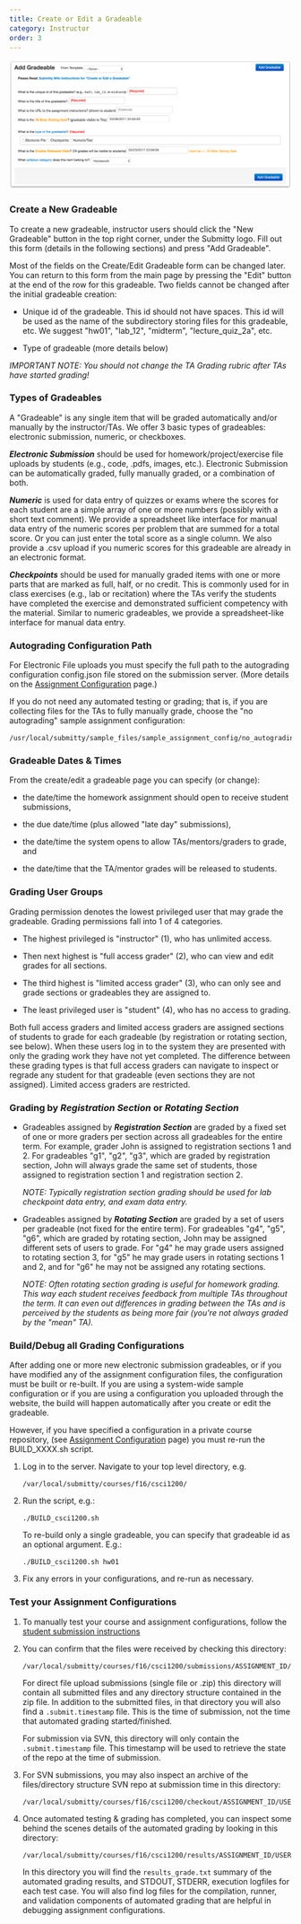 ```yaml
---
title: Create or Edit a Gradeable
category: Instructor
order: 3
---
```


![](/images/new_gradeable_form.png)

### Create a New Gradeable

To create a new gradeable, instructor users should click the "New
Gradeable" button in the top right corner, under the Submitty logo.
Fill out this form (details in the following sections) and press "Add
Gradeable".

Most of the fields on the Create/Edit Gradeable form can be changed
later.  You can return to this form from the main page by pressing the
"Edit" button at the end of the row for this gradeable.  Two fields
cannot be changed after the initial gradeable creation:

* Unique id of the gradeable.  This id should not have spaces.  This
  id will be used as the name of the subdirectory storing files for
  this gradeable, etc.  We suggest "hw01", "lab_12", "midterm",
  "lecture_quiz_2a", etc.

* Type of gradeable (more details below)

_IMPORTANT NOTE: You should not change the TA Grading rubric after
TAs have started grading!_




### Types of Gradeables

A "Gradeable" is any single item that will be graded automatically
and/or manually by the instructor/TAs.  We offer 3 basic types of
gradeables: electronic submission, numeric, or checkboxes.


   **_Electronic Submission_** should be used for
   homework/project/exercise file uploads by students (e.g., code,
   .pdfs, images, etc.).  Electronic Submission can be automatically
   graded, fully manually graded, or a combination of both.

   **_Numeric_** is used for data entry of quizzes or exams where the
   scores for each student are a simple array of one or more numbers
   (possibly with a short text comment).  We provide a spreadsheet
   like interface for manual data entry of the numeric scores per
   problem that are summed for a total score.  Or you can just enter
   the total score as a single column.  We also provide a .csv upload
   if you numeric scores for this gradeable are already in an
   electronic format.

   **_Checkpoints_** should be used for manually graded items with one
   or more parts that are marked as full, half, or no credit.  This is
   commonly used for in class exercises (e.g., lab or recitation)
   where the TAs verify the students have completed the exercise and
   demonstrated sufficient competency with the material.  Similar to
   numeric gradeables, we provide a spreadsheet-like interface for
   manual data entry.




### Autograding Configuration Path

For Electronic File uploads you must specify the full path to the
autograding configuration config.json file stored on the submission
server.  (More details on the 
[Assignment Configuration](assignment_configuration) page.)
    
If you do not need any automated testing or grading; that is, if you
are collecting files for the TAs to fully manually grade, choose the
"no autograding" sample assignment configuration:


```
/usr/local/submitty/sample_files/sample_assignment_config/no_autograding/
```


### Gradeable Dates & Times

From the create/edit a gradeable page you can specify (or change):

* the date/time the homework assignment should open to receive student
  submissions,

* the due date/time (plus allowed "late day" submissions), 

* the date/time the system opens to allow TAs/mentors/graders to
  grade, and

* the date/time that the TA/mentor grades will be released to
  students.
   


### Grading User Groups

Grading permission denotes the lowest privileged user that may grade
the gradeable. Grading permissions fall into 1 of 4 categories.

* The highest privileged is "instructor" (1), who has unlimited
  access.

* Then next highest is "full access grader" (2), who can view and edit
  grades for all sections.

* The third highest is "limited access grader" (3), who can only see
  and grade sections or gradeables they are assigned to.

* The least privileged user is "student" (4), who has no access to
  grading.

Both full access graders and limited access graders are assigned
sections of students to grade for each gradeable (by registration or
rotating section, see below).  When these users log in to the system
they are presented with only the grading work they have not yet
completed.  The difference between these grading types is that full
access graders can navigate to inspect or regrade any student for that
gradeable (even sections they are not assigned).  Limited access
graders are restricted.


###  Grading by **_Registration Section_** or **_Rotating Section_**


* Gradeables assigned by **_Registration Section_** are graded by a
  fixed set of one or more graders per section across all gradeables
  for the entire term.  For example, grader John is assigned to
  registration sections 1 and 2.  For gradeables "g1", "g2", "g3",
  which are graded by registration section, John will always grade the
  same set of students, those assigned to registration section 1 and
  registration section 2.

  _NOTE: Typically registration section grading should be used for lab
  checkpoint data entry, and exam data entry._


* Gradeables assigned by **_Rotating Section_** are graded by a set of
  users per gradeable (not fixed for the entire term).  For gradeables
  "g4", "g5", "g6", which are graded by rotating section, John may be
  assigned different sets of users to grade. For "g4" he may grade
  users assigned to rotating section 3, for "g5" he may grade users in
  rotating sections 1 and 2, and for "g6" he may not be assigned any
  rotating sections.

  _NOTE: Often rotating section grading is useful for homework
  grading.  This way each student receives feedback from multiple TAs
  throughout the term.  It can even out differences in grading between
  the TAs and is perceived by the students as being more fair (you're
  not always graded by the "mean" TA)._




### Build/Debug all Grading Configurations

After adding one or more new electronic submission gradeables, or if
you have modified any of the assignment configuration files, the
configuration must be built or re-built.  If you are using a
system-wide sample configuration or if you are using a configuration
you uploaded through the website, the build will happen automatically
after you create or edit the gradeable.  

However, if you have specified a configuration in a private course
repository, 
(see [Assignment Configuration](assignment_configuration) page)
you must re-run the BUILD_XXXX.sh script.

1.  Log in to the server.  Navigate to your top level directory, e.g.

    ```
    /var/local/submitty/courses/f16/csci1200/
    ``` 

2.  Run the script, e.g.:

    ```
    ./BUILD_csci1200.sh
    ``` 

    To re-build only a single gradeable, you can specify that
    gradeable id as an optional argument.  E.g.:

    ```
    ./BUILD_csci1200.sh hw01
    ``` 


3.  Fix any errors in your configurations, and re-run as necessary.



### Test your Assignment Configurations

1. To manually test your course and assignment configurations, follow
   the 
   [student submission instructions](/student/index)


2. You can confirm that the files were received by checking this
   directory:

   ```
   /var/local/submitty/courses/f16/csci1200/submissions/ASSIGNMENT_ID/USER_ID/VERSION
   ``` 

   For direct file upload submissions (single file or .zip) this
   directory will contain all submitted files and any directory
   structure contained in the zip file.  In addition to the submitted
   files, in that directory you will also find a
   `.submit.timestamp` file.  This is the time of submission, not
   the time that automated grading started/finished.

   For submission via SVN, this directory will only contain the
   `.submit.timestamp` file.  This timestamp will be used to retrieve
   the state of the repo at the time of submission.


4. For SVN submissions, you may also inspect an archive of the
   files/directory structure SVN repo at submission time in this
   directory:

   ```
   /var/local/submitty/courses/f16/csci1200/checkout/ASSIGNMENT_ID/USER_ID/VERSION
   ```    


5. Once automated testing & grading has completed, you can inspect
   some behind the scenes details of the automated grading by looking
   in this directory:

   ```
   /var/local/submitty/courses/f16/csci1200/results/ASSIGNMENT_ID/USER_ID/VERSION
   ```

   In this directory you will find the `results_grade.txt` summary of
   the automated grading results, and STDOUT, STDERR, execution
   logfiles for each test case.  You will also find log files for the
   compilation, runner, and validation components of automated grading
   that are helpful in debugging assignment configurations.


